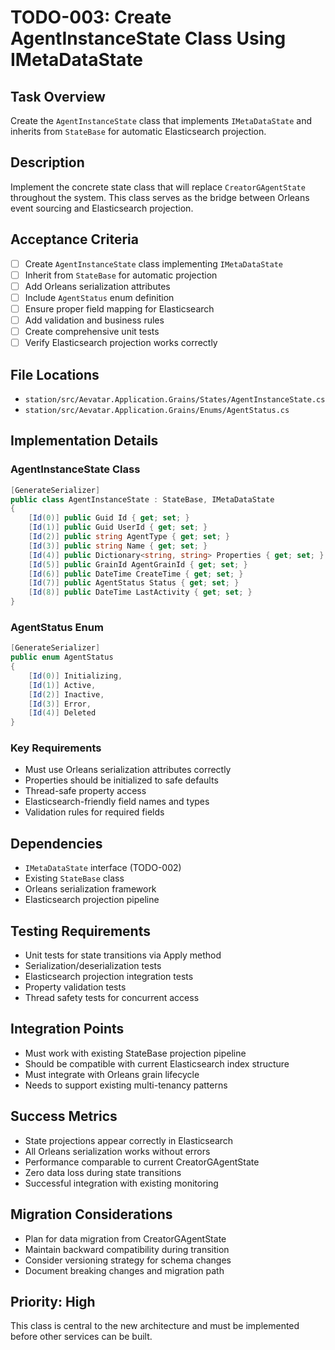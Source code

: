 # TODO-003: Create AgentInstanceState Class Using IMetaDataState

## Task Overview
Create the `AgentInstanceState` class that implements `IMetaDataState` and inherits from `StateBase` for automatic Elasticsearch projection.

## Description
Implement the concrete state class that will replace `CreatorGAgentState` throughout the system. This class serves as the bridge between Orleans event sourcing and Elasticsearch projection.

## Acceptance Criteria
- [ ] Create `AgentInstanceState` class implementing `IMetaDataState`
- [ ] Inherit from `StateBase` for automatic projection
- [ ] Add Orleans serialization attributes
- [ ] Include `AgentStatus` enum definition
- [ ] Ensure proper field mapping for Elasticsearch
- [ ] Add validation and business rules
- [ ] Create comprehensive unit tests
- [ ] Verify Elasticsearch projection works correctly

## File Locations
- `station/src/Aevatar.Application.Grains/States/AgentInstanceState.cs`
- `station/src/Aevatar.Application.Grains/Enums/AgentStatus.cs`

## Implementation Details

### AgentInstanceState Class
```csharp
[GenerateSerializer]
public class AgentInstanceState : StateBase, IMetaDataState
{
    [Id(0)] public Guid Id { get; set; }
    [Id(1)] public Guid UserId { get; set; }
    [Id(2)] public string AgentType { get; set; }
    [Id(3)] public string Name { get; set; }
    [Id(4)] public Dictionary<string, string> Properties { get; set; } = new();
    [Id(5)] public GrainId AgentGrainId { get; set; }
    [Id(6)] public DateTime CreateTime { get; set; }
    [Id(7)] public AgentStatus Status { get; set; }
    [Id(8)] public DateTime LastActivity { get; set; }
}
```

### AgentStatus Enum
```csharp
[GenerateSerializer]
public enum AgentStatus
{
    [Id(0)] Initializing,
    [Id(1)] Active,
    [Id(2)] Inactive,
    [Id(3)] Error,
    [Id(4)] Deleted
}
```

### Key Requirements
- Must use Orleans serialization attributes correctly
- Properties should be initialized to safe defaults
- Thread-safe property access
- Elasticsearch-friendly field names and types
- Validation rules for required fields

## Dependencies
- `IMetaDataState` interface (TODO-002)
- Existing `StateBase` class
- Orleans serialization framework
- Elasticsearch projection pipeline

## Testing Requirements
- Unit tests for state transitions via Apply method
- Serialization/deserialization tests
- Elasticsearch projection integration tests
- Property validation tests
- Thread safety tests for concurrent access

## Integration Points
- Must work with existing StateBase projection pipeline
- Should be compatible with current Elasticsearch index structure
- Must integrate with Orleans grain lifecycle
- Needs to support existing multi-tenancy patterns

## Success Metrics
- State projections appear correctly in Elasticsearch
- All Orleans serialization works without errors
- Performance comparable to current CreatorGAgentState
- Zero data loss during state transitions
- Successful integration with existing monitoring

## Migration Considerations
- Plan for data migration from CreatorGAgentState
- Maintain backward compatibility during transition
- Consider versioning strategy for schema changes
- Document breaking changes and migration path

## Priority: High
This class is central to the new architecture and must be implemented before other services can be built.